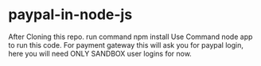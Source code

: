 # paypal-in-node-js

After Cloning this repo.
run command npm install
Use Command node app to run this code.
For payment gateway this will ask you for paypal login, here you will need ONLY SANDBOX user logins for now.

